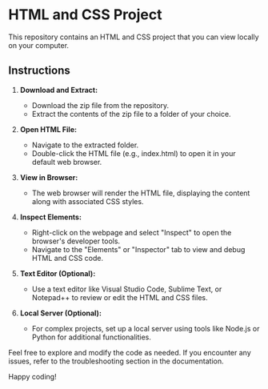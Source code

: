 # HTML and CSS Project

This repository contains an HTML and CSS project that you can view locally on your computer.

## Instructions

1. **Download and Extract:**
   - Download the zip file from the repository.
   - Extract the contents of the zip file to a folder of your choice.

2. **Open HTML File:**
   - Navigate to the extracted folder.
   - Double-click the HTML file (e.g., index.html) to open it in your default web browser.

3. **View in Browser:**
   - The web browser will render the HTML file, displaying the content along with associated CSS styles.

4. **Inspect Elements:**
   - Right-click on the webpage and select "Inspect" to open the browser's developer tools.
   - Navigate to the "Elements" or "Inspector" tab to view and debug HTML and CSS code.

5. **Text Editor (Optional):**
   - Use a text editor like Visual Studio Code, Sublime Text, or Notepad++ to review or edit the HTML and CSS files.

6. **Local Server (Optional):**
   - For complex projects, set up a local server using tools like Node.js or Python for additional functionalities.

Feel free to explore and modify the code as needed. If you encounter any issues, refer to the troubleshooting section in the documentation.

Happy coding!
